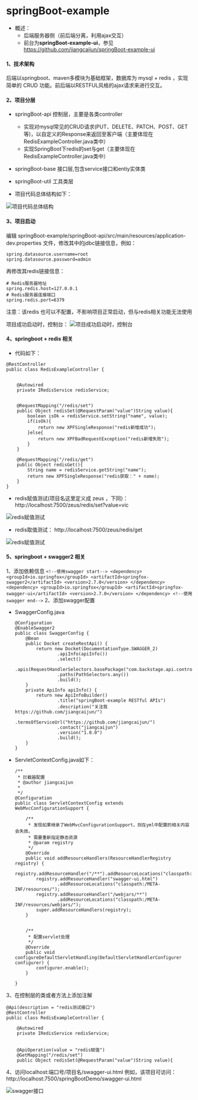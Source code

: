 # springBoot-example
* 概述：
    * 后端服务器侧（前后端分离，利用ajax交互）
    * 前台为**springBoot-example-ui**，参见 https://github.com/jiangcaijun/springBoot-example-ui
#### 1、技术架构
后端以springboot、maven多模块为基础框架，数据库为 mysql + redis ，实现简单的 CRUD 功能。前后端以RESTFUL风格的ajax请求来进行交互。
  
#### 2、项目分层

* springBoot-api 控制层，主要是各类controller
    * 实现对mysql常见的CRUD请求(PUT、DELETE、PATCH、POST、GET等)，以自定义的Response来返回至客户端（主要体现在 RedisExampleController.java类中）
    * 实现SpringBoot下redis的set与get（主要体现在 RedisExampleController.java类中）
* springBoot-base 接口层,包含service接口和entiy实体类  
* springBoot-util 工具类层

* 项目代码总体结构如下：

![项目代码总体结构](https://github.com/jiangcaijun/pictureAsset/blob/HEAD/src/zeus-parent/2017-10-30_172633.png?raw=true)
    

#### 3、项目启动
编辑 springBoot-example/springBoot-api/src/main/resources/application-dev.properties 文件，修改其中的jdbc链接信息，例如：

```
spring.datasource.username=root
spring.datasource.password=admin
```

再修改其redis链接信息：
```
# Redis服务器地址
spring.redis.host=127.0.0.1
# Redis服务器连接端口
spring.redis.port=6379
```

注意：该redis 也可以不配置，不影响项目正常启动，但与redis相关功能无法使用
   
项目成功启动时，控制台：
![项目成功启动时，控制台](https://github.com/jiangcaijun/pictureAsset/blob/HEAD/src/zeus-parent/2017-10-30_170546.png?raw=true)
    
#### 4、springboot + redis 相关
* 代码如下：
```
@RestController
public class RedisExampleController {


    @Autowired
    private IRedisService redisService;


    @RequestMapping("/redis/set")
    public Object redisSet(@RequestParam("value")String value){
        boolean isOk = redisService.setString("name", value);
        if(isOk){
            return new XPFSingleResponse("redis新增成功");
        }else{
            return new XPFBadRequestException("redis新增失败");
        }
    }

    @RequestMapping("/redis/get")
    public Object redisGet(){
        String name = redisService.getString("name");
        return new XPFSingleResponse("redis获取：" + name);
    }
}
```

* redis赋值测试(项目名这里定义成 zeus ，下同)：
http://localhost:7500/zeus/redis/set?value=vic
    
![redis赋值测试](https://github.com/jiangcaijun/pictureAsset/blob/HEAD/src/zeus-parent/2017-10-30_172216.png?raw=true)

* redis取值测试：
http://localhost:7500/zeus/redis/get

![redis赋值测试](https://github.com/jiangcaijun/pictureAsset/blob/HEAD/src/zeus-parent/2017-10-30_172235.png?raw=true)

#### 5、springboot + swagger2 相关

1、添加依赖信息
    ```
    <!--使用swagger start-->
    <dependency>
        <groupId>io.springfox</groupId>
        <artifactId>springfox-swagger2</artifactId>
        <version>2.7.0</version>
    </dependency>
    <dependency>
        <groupId>io.springfox</groupId>
        <artifactId>springfox-swagger-ui</artifactId>
        <version>2.7.0</version>
    </dependency>
    <!--使用swagger end-->
    ```
2、添加swagger配置
* SwaggerConfig.java
    ```
    @Configuration
    @EnableSwagger2
    public class SwaggerConfig {
        @Bean
        public Docket createRestApi() {
            return new Docket(DocumentationType.SWAGGER_2)
                    .apiInfo(apiInfo())
                    .select()
                    .apis(RequestHandlerSelectors.basePackage("com.backstage.api.controller"))
                    .paths(PathSelectors.any())
                    .build();
        }
        private ApiInfo apiInfo() {
            return new ApiInfoBuilder()
                    .title("springBoot-example RESTful APIs")
                    .description("关注我 https://github.com/jiangcaijun/")
                    .termsOfServiceUrl("https://github.com/jiangcaijun/")
                    .contact("jiangcaijun")
                    .version("1.0.0")
                    .build();
        }
    }
    ```
* ServletContextConfig.java如下：
    ```
    /**
     * 拦截器配置
     * @author jiangcaijun
     *
     */
    @Configuration
    public class ServletContextConfig extends WebMvcConfigurationSupport {
    
        /**
         * 发现如果继承了WebMvcConfigurationSupport，则在yml中配置的相关内容会失效。
         * 需要重新指定静态资源
         * @param registry
         */
        @Override
        public void addResourceHandlers(ResourceHandlerRegistry registry) {
            registry.addResourceHandler("/**").addResourceLocations("classpath:/static/");
            registry.addResourceHandler("swagger-ui.html")
                    .addResourceLocations("classpath:/META-INF/resources/");
            registry.addResourceHandler("/webjars/**")
                    .addResourceLocations("classpath:/META-INF/resources/webjars/");
            super.addResourceHandlers(registry);
        }
    
    
        /**
         * 配置servlet处理
         */
        @Override
        public void configureDefaultServletHandling(DefaultServletHandlerConfigurer configurer) {
            configurer.enable();
        }
    
    }
    ```
3、在控制层的类或者方法上添加注解

```
@Api(description = "redis测试接口")
@RestController
public class RedisExampleController {

    @Autowired
    private IRedisService redisService;


    @ApiOperation(value = "redis赋值")
    @GetMapping("/redis/set")
    public Object redisSet(@RequestParam("value")String value){
```
4、访问localhost:端口号/项目名/swagger-ui.html
例如，该项目可访问：http://localhost:7500/springBootDemo/swagger-ui.html

![swagger接口](https://github.com/jiangcaijun/pictureAsset/blob/HEAD/src/zeus-parent/2018-01-10_172633.png?raw=true)